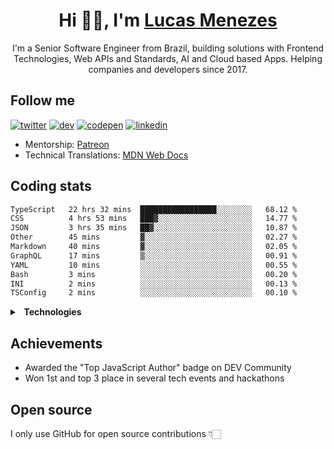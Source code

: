 <h1 align="center">Hi 👋🏻, I'm <a href="https://lucasm.dev">Lucas Menezes</a></h1>
<p align="center">I'm a Senior Software Engineer from Brazil, building solutions with Frontend Technologies, Web APIs and Standards, AI and Cloud based Apps. Helping companies and developers since 2017.</p>

## Follow me
[![twitter](https://skillicons.dev/icons?i=twitter)](https://twitter.com/lucasmezs/)
[![dev](https://skillicons.dev/icons?i=devto)](https://dev.to/lucasm/)
[![codepen](https://skillicons.dev/icons?i=codepen)](https://codepen.io/lucasm/)
[![linkedin](https://skillicons.dev/icons?i=linkedin)](https://linkedin.com/in/lucasmezs/)

- Mentorship: [Patreon](https://patreon.com/lucasm)
- Technical Translations: [MDN Web Docs](https://github.com/mdn/)

## Coding stats

<!--START_SECTION:waka-->

```txt
TypeScript   22 hrs 32 mins  █████████████████░░░░░░░░   68.12 %
CSS          4 hrs 53 mins   ███▓░░░░░░░░░░░░░░░░░░░░░   14.77 %
JSON         3 hrs 35 mins   ██▓░░░░░░░░░░░░░░░░░░░░░░   10.87 %
Other        45 mins         ▓░░░░░░░░░░░░░░░░░░░░░░░░   02.27 %
Markdown     40 mins         ▓░░░░░░░░░░░░░░░░░░░░░░░░   02.05 %
GraphQL      17 mins         ▒░░░░░░░░░░░░░░░░░░░░░░░░   00.91 %
YAML         10 mins         ░░░░░░░░░░░░░░░░░░░░░░░░░   00.55 %
Bash         3 mins          ░░░░░░░░░░░░░░░░░░░░░░░░░   00.20 %
INI          2 mins          ░░░░░░░░░░░░░░░░░░░░░░░░░   00.13 %
TSConfig     2 mins          ░░░░░░░░░░░░░░░░░░░░░░░░░   00.10 %
```

<!--END_SECTION:waka-->

<details>
<summary><strong>&nbsp;&nbsp;Technologies</strong></summary>
</br>
  
[![typescript](https://skillicons.dev/icons?i=typescript)](https://typescriptlang.org/)
[![react](https://skillicons.dev/icons?i=react)](https://react.dev)
[![css](https://skillicons.dev/icons?i=css)](https://developer.mozilla.org/docs/Web/CSS)
[![webpack](https://skillicons.dev/icons?i=webpack)](https://webpack.js.org/)
[![sass](https://skillicons.dev/icons?i=sass)](https://sass-lang.com/)
[![html](https://skillicons.dev/icons?i=html)](https://developer.mozilla.org/docs/Web/HTML)
[![javascript](https://skillicons.dev/icons?i=javascript)](https://developer.mozilla.org/docs/Web/JavaScript)
[![nodejs](https://skillicons.dev/icons?i=nodejs)](https://nodejs.org)
[![graphql](https://skillicons.dev/icons?i=graphql)](https://graphql.org/)
[![docker](https://skillicons.dev/icons?i=docker)](https://docker.com/)
[![git](https://skillicons.dev/icons?i=git)](https://git-scm.com/)
[![jest](https://skillicons.dev/icons?i=jest)](https://jestjs.io/)
[![vue](https://skillicons.dev/icons?i=vue)](https://vuejs.org/)
[![angular](https://skillicons.dev/icons?i=angular)](https://angular.io/)
[![java](https://skillicons.dev/icons?i=java)](https://java.com/)
[![c](https://skillicons.dev/icons?i=c)](https://w3schools.com/c/)
[![nextjs](https://skillicons.dev/icons?i=nextjs)](https://nextjs.org/)
[![wordpress](https://skillicons.dev/icons?i=wordpress)](https://wordpress.org/)
[![postgresql](https://skillicons.dev/icons?i=postgresql)](https://postgresql.org/)
[![cloudflare](https://skillicons.dev/icons?i=cloudflare)](https://cloudflare.com/)
[![aws](https://skillicons.dev/icons?i=aws)](https://aws.amazon.com/)
[![azure](https://skillicons.dev/icons?i=azure)](https://azure.microsoft.com/)
[![gcp](https://skillicons.dev/icons?i=gcp)](https://cloud.google.com/)
[![nginx](https://skillicons.dev/icons?i=nginx)](https://nginx.com/)
[![styledcomponents](https://skillicons.dev/icons?i=styledcomponents)](https://styled-components.com/)
[![svg](https://skillicons.dev/icons?i=svg)](https://developer.mozilla.org/docs/Web/SVG)
[![vscode](https://skillicons.dev/icons?i=vscode)](https://code.visualstudio.com/)
[![vim](https://skillicons.dev/icons?i=vim)](https://neovim.io/)
[![linux](https://skillicons.dev/icons?i=linux)](https://distrochooser.de/)
[![apple](https://skillicons.dev/icons?i=apple)](https://apple.com/macos)
[![openstack](https://skillicons.dev/icons?i=openstack)](https://openstack.org/)
[![grafana](https://skillicons.dev/icons?i=grafana)](https://grafana.com/)


</details>

## Achievements

- Awarded the "Top JavaScript Author" badge on DEV Community
- Won 1st and top 3 place in several tech events and hackathons

## Open source

I only use GitHub for open source contributions 👇🏻
